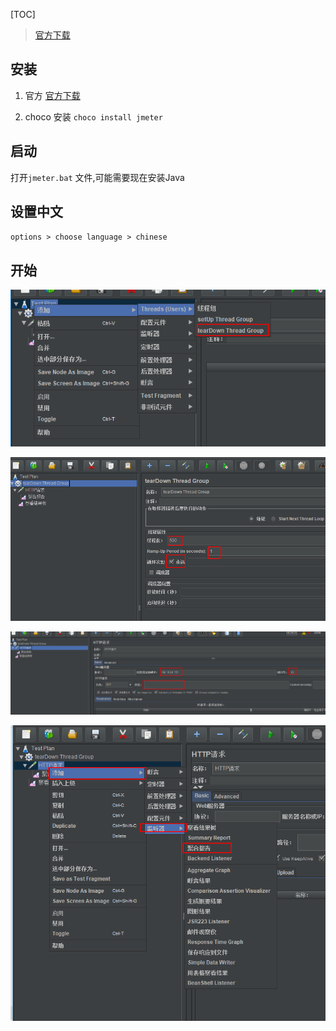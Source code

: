 [TOC]

> [官方下载](https://jmeter.apache.org/download_jmeter.cgi)


## 安装
1. 官方
[官方下载](https://jmeter.apache.org/download_jmeter.cgi)

2. choco 安装
`choco install jmeter`

## 启动
打开`jmeter.bat` 文件,可能需要现在安装Java

## 设置中文
`options > choose language > chinese `


## 开始
![](images/Snipaste_2018-07-04_17-42-02.png)

![](images/Snipaste_2018-07-04_17-42-29.png)

![](images/Snipaste_2018-07-04_17-43-14.png)

![](images/Snipaste_2018-07-04_17-43-46.png)

